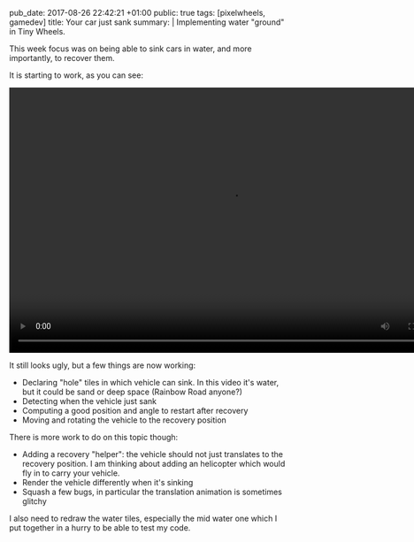 pub_date: 2017-08-26 22:42:21 +01:00
public: true
tags: [pixelwheels, gamedev]
title: Your car just sank
summary: |
    Implementing water "ground" in Tiny Wheels.

This week focus was on being able to sink cars in water, and more importantly, to recover them.

It is starting to work, as you can see:

<video width="800" height="480" controls>
  <source src="/storage/blog/2017/tinywheels-sinking.mp4" type="video/mp4">
</video>

It still looks ugly, but a few things are now working:

- Declaring "hole" tiles in which vehicle can sink. In this video it's water, but it could be sand or deep space (Rainbow Road anyone?)
- Detecting when the vehicle just sank
- Computing a good position and angle to restart after recovery
- Moving and rotating the vehicle to the recovery position

There is more work to do on this topic though:
- Adding a recovery "helper": the vehicle should not just translates to the recovery position. I am thinking about adding an helicopter which would fly in to carry your vehicle.
- Render the vehicle differently when it's sinking
- Squash a few bugs, in particular the translation animation is sometimes glitchy

I also need to redraw the water tiles, especially the mid water one which I put together in a hurry to be able to test my code.
